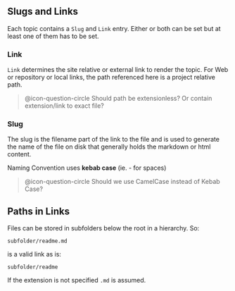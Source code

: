 
## Slugs and Links
Each topic contains a `Slug` and `Link` entry. Either or both can be set but at least one of them has to be set. 

### Link
`Link` determines the site relative or external link to render the topic. For Web or repository or local links, the path referenced here is a project relative path.

>  @icon-question-circle Should path be extensionless? Or contain extension/link to exact file?

### Slug
The slug is the filename part of the link to the file and is used to generate the name of the file on disk that generally holds the markdown or html content. 

Naming Convention uses **kebab case** (ie. - for spaces) 

> @icon-question-circle Should we use CamelCase instead of Kebab Case?


## Paths in Links
Files can be stored in subfolders below the root in a hierarchy. So:

```
subfolder/readme.md
```

is a valid link as is:

```
subfolder/readme
```

If the extension is not specified  `.md` is assumed.


